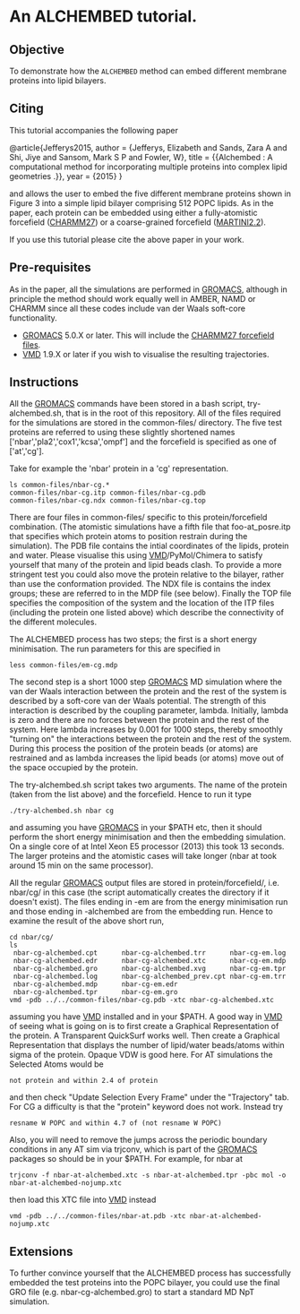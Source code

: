 # An ALCHEMBED tutorial.

## Objective

To demonstrate how the `ALCHEMBED` method can embed different membrane proteins into lipid bilayers. 

## Citing 

This tutorial accompanies the following paper

@article{Jefferys2015,
author = {Jefferys, Elizabeth and Sands, Zara A and Shi, Jiye and Sansom, Mark S P and Fowler, W},
title = {{Alchembed : A computational method for incorporating multiple proteins into complex lipid geometries .}},
year = {2015}
}

and allows the user to embed the five different membrane proteins shown in Figure 3 into a simple lipid bilayer comprising 512 POPC lipids. As in the paper, each protein can be embedded using either a fully-atomistic forcefield ([CHARMM27](http://www.gromacs.org/Documentation/Terminology/Force_Fields/CHARMM)) or a coarse-grained forcefield ([MARTINI2.2](http://md.chem.rug.nl/cgmartini/)).

If you use this tutorial please cite the above paper in your work.

## Pre-requisites

As in the paper, all the simulations are performed in [GROMACS](http://www.gromacs.org), although in principle the method should work equally well in AMBER, NAMD or CHARMM since all these codes include van der Waals soft-core functionality.

- [GROMACS](http://www.gromacs.org) 5.0.X or later. This will include the [CHARMM27 forcefield files](http://www.gromacs.org/Documentation/Terminology/Force_Fields/CHARMM).
- [VMD](http://www.ks.uiuc.edu/Research/vmd/) 1.9.X or later if you wish to visualise the resulting trajectories.

## Instructions

All the [GROMACS](http://www.gromacs.org) commands have been stored in a bash script, try-alchembed.sh, that is in the root of this repository. All of the files required for the simulations are stored in the common-files/ directory. The five test proteins are referred to using these slightly shortened names ['nbar','pla2','cox1','kcsa','ompf'] and the forcefield is specified as one of ['at','cg'].

Take for example the 'nbar' protein in a 'cg' representation. 

    ls common-files/nbar-cg.*
    common-files/nbar-cg.itp common-files/nbar-cg.pdb
    common-files/nbar-cg.ndx common-files/nbar-cg.top
 
There are four files in common-files/ specific to this protein/forcefield combination. (The atomistic simulations have a fifth file that foo-at_posre.itp that specifies which protein atoms to position restrain during the simulation). The PDB file contains the intial coordinates of the lipids, protein and water. Please visualise this using [VMD](http://www.ks.uiuc.edu/Research/vmd/)/PyMol/Chimera to satisfy yourself that many of the protein and lipid beads clash. To provide a more stringent test you could also move the protein relative to the bilayer, rather than use the conformation provided. The NDX file is contains the index groups; these are referred to in the MDP file (see below). Finally the TOP file specifies the composition of the system and the location of the ITP files (including the protein one listed above) which describe the connectivity of the different molecules.

The ALCHEMBED process has two steps; the first is a short energy minimisation. The run parameters for this are specified in 

    less common-files/em-cg.mdp

The second step is a short 1000 step [GROMACS](http://www.gromacs.org) MD simulation where the van der Waals interaction between the protein and the rest of the system is described by a soft-core van der Waals potential. The strength of this interaction is described by the coupling parameter, lambda. Initially, lambda is zero and there are no forces between the protein and the rest of the system. Here lambda increases by 0.001 for 1000 steps, thereby smoothly "turning on" the interactions between the protein and the rest of the system. During this process the position of the protein beads (or atoms) are restrained and as lambda increases the lipid beads (or atoms) move out of the space occupied by the protein.

The try-alchembed.sh script takes two arguments. The name of the protein (taken from the list above) and the forcefield. Hence to run it type

    ./try-alchembed.sh nbar cg

and assuming you have [GROMACS](http://www.gromacs.org) in your $PATH etc, then it should perform the short energy minimisation and then the embedding simulation. On a single core of at Intel Xeon E5 processor (2013) this took 13 seconds. The larger proteins and the atomistic cases will take longer (nbar at took around 15 min on the same processor).

All the regular [GROMACS](http://www.gromacs.org) output files are stored in protein/forcefield/, i.e. nbar/cg/ in this case (the script automatically creates the directory if it doesn't exist). The files ending in -em are from the energy minimisation run and those ending in -alchembed are from the embedding run. Hence to examine the result of the above short run,

    cd nbar/cg/
    ls
     nbar-cg-alchembed.cpt      nbar-cg-alchembed.trr      nbar-cg-em.log
     nbar-cg-alchembed.edr      nbar-cg-alchembed.xtc      nbar-cg-em.mdp
     nbar-cg-alchembed.gro      nbar-cg-alchembed.xvg      nbar-cg-em.tpr
     nbar-cg-alchembed.log      nbar-cg-alchembed_prev.cpt nbar-cg-em.trr
     nbar-cg-alchembed.mdp      nbar-cg-em.edr
     nbar-cg-alchembed.tpr      nbar-cg-em.gro
    vmd -pdb ../../common-files/nbar-cg.pdb -xtc nbar-cg-alchembed.xtc

assuming you have [VMD](http://www.ks.uiuc.edu/Research/vmd/) installed and in your $PATH. A good way in [VMD](http://www.ks.uiuc.edu/Research/vmd/) of seeing what is going on is to first create a Graphical Representation of the protein. A Transparent QuickSurf works well. Then create a Graphical Representation that displays the number of lipid/water beads/atoms within sigma of the protein. Opaque VDW is good here. For AT simulations the Selected Atoms would be

    not protein and within 2.4 of protein
 
and then check "Update Selection Every Frame" under the "Trajectory" tab. For CG a difficulty is that the "protein" keyword does not work. Instead try

    resname W POPC and within 4.7 of (not resname W POPC)

Also, you will need to remove the jumps across the periodic boundary conditions in any AT sim via trjconv, which is part of the [GROMACS](http://www.gromacs.org) packages so should be in your $PATH. For example, for nbar at

    trjconv -f nbar-at-alchembed.xtc -s nbar-at-alchembed.tpr -pbc mol -o nbar-at-alchembed-nojump.xtc
 
then load this XTC file into [VMD](http://www.ks.uiuc.edu/Research/vmd/) instead

    vmd -pdb ../../common-files/nbar-at.pdb -xtc nbar-at-alchembed-nojump.xtc 

## Extensions

To further convince yourself that the ALCHEMBED process has successfully embedded the test proteins into the POPC bilayer, you could use the final GRO file (e.g. nbar-cg-alchembed.gro) to start a standard MD NpT simulation.




